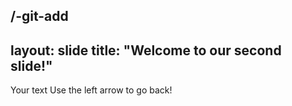 /-git-add
---
layout: slide
title: "Welcome to our second slide!"
---
Your text
Use the left arrow to go back!
